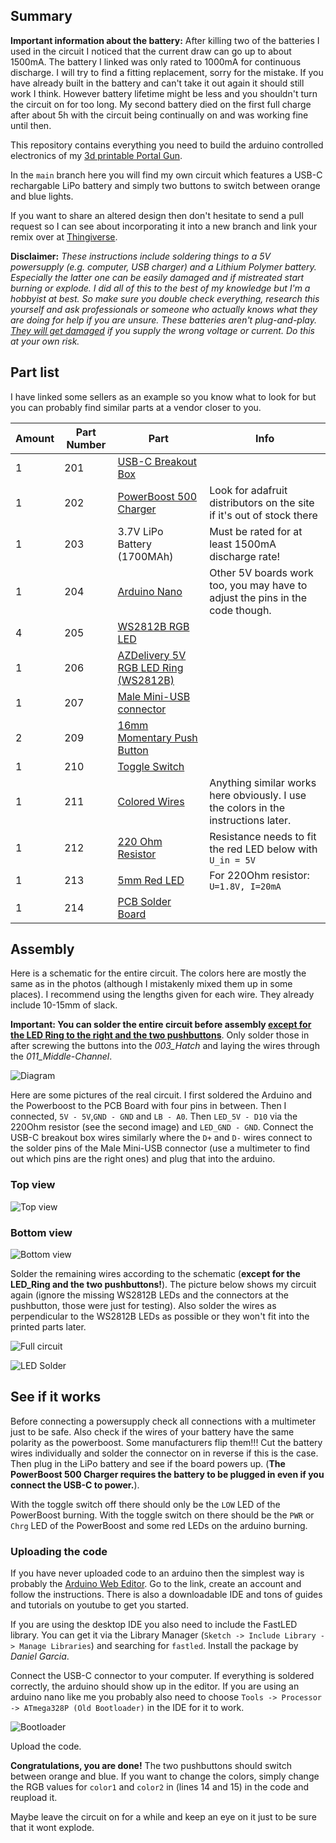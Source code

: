 ## Summary

**Important information about the battery:** After killing two of the batteries I used in the circuit I noticed that the current draw can go up to about 1500mA. The battery I linked was only rated to 1000mA for continuous discharge. I will try to find a fitting replacement, sorry for the mistake. If you have already built in the battery and can't take it out again it should still work I think. However battery lifetime might be less and you shouldn't turn the circuit on for too long. My second battery died on the first full charge after about 5h with the circuit being continually on and was working fine until then.

This repository contains everything you need to build the arduino controlled electronics of my [3d printable Portal Gun](https://www.thingiverse.com/thing:6191828).

In the `main` branch here you will find my own circuit which features a USB-C rechargable LiPo battery and simply two buttons to switch between orange and blue lights. 

If you want to share an altered design then don't hesitate to send a pull request so I can see about incorporating it into a new branch and link your remix over at [Thingiverse](thingiverse.com).

**Disclaimer:** *These instructions include soldering things to a 5V powersupply (e.g. computer, USB charger) and a Lithium Polymer battery. Especially the latter one can be easily damaged and if mistreated start burning or explode. I did all of this to the best of my knowledge but I'm a hobbyist at best. So make sure you double check everything, research this yourself and ask professionals or someone who actually knows what they are doing for help if you are unsure. These batteries aren't plug-and-play. <ins>They will get damaged</ins> if you supply the wrong voltage or current. Do this at your own risk.*

## Part list
I have linked some sellers as an example so you know what to look for but you can probably find similar parts at a vendor closer to you.

| Amount | Part Number | Part | Info |
|---|---|---|---|
| 1 | 201 | [USB-C Breakout Box ](https://www.adafruit.com/product/4090) |  |
| 1 | 202 | [PowerBoost 500 Charger](https://www.adafruit.com/product/1944) | Look for adafruit distributors on the site if it's out of stock there |
| 1 | 203 | 3.7V LiPo Battery (1700MAh) | Must be rated for at least 1500mA discharge rate! |
| 1 | 204 | [Arduino Nano](https://store.arduino.cc/products/arduino-nano) | Other 5V boards work too, you may have to adjust the pins in the code though. |
| 4 | 205 | [WS2812B RGB LED](https://www.amazon.de/dp/B088K8DVMQ) |  |
| 1 | 206 | [AZDelivery 5V RGB LED Ring (WS2812B)](https://www.amazon.de/dp/B07SPL2YC1) |  |
| 1 | 207 | [Male Mini-USB connector](https://www.amazon.de/dp/B00O9YN06E) |  |
| 2 | 209 | [16mm Momentary Push Button](https://amzn.eu/d/92y2J6f) |  |
| 1 | 210 | [Toggle Switch](https://www.amazon.de/dp/B0B56S4F1X) |  |
| 1 | 211 | [Colored Wires](https://amzn.eu/d/iaCihai) | Anything similar works here obviously. I use the colors in the instructions later. |
| 1 | 212 | [220 Ohm Resistor](https://amzn.eu/d/9aWYZNG) | Resistance needs to fit the red LED below with ``U_in = 5V`` |
| 1 | 213 | [5mm Red LED](https://amzn.eu/d/4peTtBC) | For 220Ohm resistor: ``U=1.8V, I=20mA`` |
| 1 | 214 | [PCB Solder Board](https://amzn.eu/d/1guBOHR) |  |

## Assembly
Here is a schematic for the entire circuit. The colors here are mostly the same as in the photos (although I mistakenly mixed them up in some places). I recommend using the lengths given for each wire. They already include 10-15mm of slack.

**Important: You can solder the entire circuit before assembly <ins>except for the LED Ring to the right and the two pushbuttons</ins>**. Only solder those in after screwing the buttons into the *003_Hatch* and laying the wires through the *011_Middle-Channel*.

![Diagram](https://github.com/EVARATE/Portal-Gun-OS/blob/main/images/Circuit%20Diagram%20-%20Last%20Update%2013-09-23.svg)

Here are some pictures of the real circuit. I first soldered the Arduino and the Powerboost to the PCB Board with four pins in between. Then I connected, ``5V - 5V``,``GND - GND`` and ``LB - A0``. Then ``LED_5V - D10`` via the 220Ohm resistor (see the second image) and ``LED_GND - GND``. Connect the USB-C breakout box wires similarly where the ``D+`` and ``D-`` wires connect to the solder pins of the Male Mini-USB connector (use a multimeter to find out which pins are the right ones) and plug that into the arduino.

### Top view

![Top view](https://github.com/EVARATE/Portal-Gun-OS/blob/main/images/PGV2_Circuit-1.jpg)


### Bottom view

![Bottom view](https://github.com/EVARATE/Portal-Gun-OS/blob/main/images/PGV2_Circuit-2.jpg)

Solder the remaining wires according to the schematic (**except for the LED_Ring and the two pushbuttons!**). The picture below shows my circuit again (ignore the missing WS2812B LEDs and the connectors at the pushbutton, those were just for testing). Also solder the wires as perpendicular to the WS2812B LEDs as possible or they won't fit into the printed parts later.

![Full circuit](https://github.com/EVARATE/Portal-Gun-OS/blob/main/images/PGV2_Circuit-3.jpg)

![LED Solder](https://github.com/EVARATE/Portal-Gun-OS/blob/main/images/PGV2_Circuit-4.jpg)


## See if it works
Before connecting a powersupply check all connections with a multimeter just to be safe. Also check if the wires of your battery have the same polarity as the powerboost. Some manufacturers flip them!!! Cut the battery wires individually and solder the connector on in reverse if this is the case.
Then plug in the LiPo battery and see if the board powers up. (**The PowerBoost 500 Charger requires the battery to be plugged in even if you connect the USB-C to power.**).

With the toggle switch off there should only be the ``LOW`` LED of the PowerBoost burning. With the toggle switch on there should be the ``PWR`` or ``Chrg`` LED of the PowerBoost and some red LEDs on the arduino burning.

### Uploading the code
If you have never uploaded code to an arduino then the simplest way is probably the [Arduino Web Editor](https://create.arduino.cc/editor). Go to the link, create an account and follow the instructions. There is also a downloadable IDE and tons of guides and tutorials on youtube to get you started.

If you are using the desktop IDE you also need to include the FastLED library. You can get it via the Library Manager (``Sketch -> Include Library -> Manage Libraries``) and searching for ``fastled``. Install the package by *Daniel Garcia*.

Connect the USB-C connector to your computer. If everything is soldered correctly, the arduino should show up in the editor. If you are using an arduino nano like me you probably also need to choose ``Tools -> Processor -> ATmega328P (Old Bootloader)`` in the IDE for it to work.

![Bootloader](https://github.com/EVARATE/Portal-Gun-OS/blob/main/images/PGV2_IDE_OldBootloader.png)

Upload the code.

**Congratulations, you are done!** The two pushbuttons should switch between orange and blue. If you want to change the colors, simply change the RGB values for ``color1`` and ``color2`` in (lines 14 and 15) in the code and reupload it.

Maybe leave the circuit on for a while and keep an eye on it just to be sure that it wont explode.
